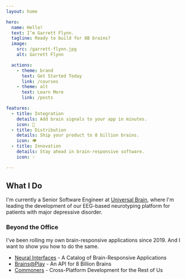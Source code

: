 ```yaml
---
layout: home

hero:
  name: Hello!
  text: I’m Garrett Flynn.
  tagline: Ready to build for 8B brains?
  image: 
    src: /garrett-flynn.jpg
    alt: Garrett Flynn

  actions:
    - theme: brand
      text: Get Started Today
      link: /courses
    - theme: alt
      text: Learn More
      link: /posts

features:
  - title: Integration
    details: Add brain signals to your app in minutes.
    icon: 🔩
  - title: Distribution
    details: Ship your product to 8 billion brains.
    icon: 👁️
  - title: Innovation
    details: Stay ahead in brain-responsive software.
    icon: 💡

---
```


## What I Do
I'm currently a Senior Software Engineer at [Universal Brain], where I'm leading the development of our EEG-based neurotyping platform for patients with major depressive disorder.

### Beyond the Office
I've been rolling my own brain-responsive applications since 2019. And I want to show you how to do the same.

- [Neural Interfaces](https://neuralinterfaces.com) - A Catalog of Brain-Responsive Applications
- [Brains@Play](https://brainsatplay.com) - An API for 8 Billion Brains
- [Commoners](https://commoners.dev) - Cross-Platform Development for the Rest of Us

[Universal Brain]: https://universal-brain.com